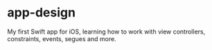 # app-design
My first Swift app for iOS, learning how to work with view controllers, constraints, events, segues and more.
